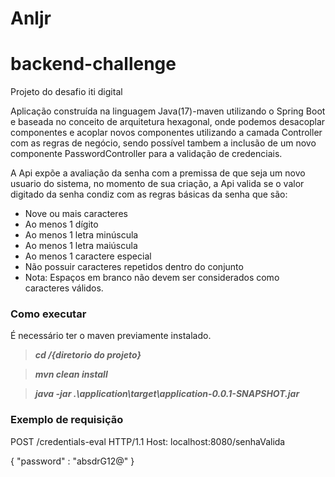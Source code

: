 # Anljr

# backend-challenge
Projeto do desafio iti digital

Aplicação construída na linguagem Java(17)-maven utilizando o Spring Boot e baseada no conceito de arquitetura hexagonal, onde podemos desacoplar componentes e acoplar novos componentes utilizando a  camada Controller com as regras de negócio, sendo possível tambem a inclusão de um novo componente PasswordController para a validação de credenciais.

A Api expõe a avaliação da senha com a premissa de que seja um novo usuario do sistema, no momento de sua criação, a Api valida se o valor digitado da senha condiz com as regras básicas da senha que são:
- Nove ou mais caracteres
- Ao menos 1 dígito
- Ao menos 1 letra minúscula
- Ao menos 1 letra maiúscula
- Ao menos 1 caractere especial
- Não possuir caracteres repetidos dentro do conjunto
- Nota: Espaços em branco não devem ser considerados como caracteres válidos.

### Como executar
É necessário ter o maven previamente instalado.
> **_cd /{diretorio do projeto}_** 

> **_mvn clean install_** 

> **_java -jar .\application\target\application-0.0.1-SNAPSHOT.jar_** 

### Exemplo de requisição

POST /credentials-eval HTTP/1.1
Host: localhost:8080/senhaValida

{
    "password" : "absdrG12@"
}
